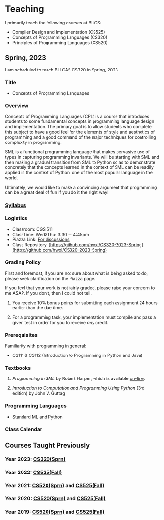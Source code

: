 # Teaching

I primarily teach the following courses at BUCS:

* Compiler Design and Implementation (CS525)
* Concepts of Programming Languages (CS320)
* Principles of Programming Languages (CS520)

## Spring, 2023

I am scheduled to teach BU CAS CS320 in Spring, 2023.

### Title

* Concepts of Programming Languages

### Overview

Concepts of Programming Languages (CPL) is a course that introduces
students to some fundamental concepts in programming language design and
implementation. The primary goal is to allow students who complete this
subject to have a good feel for the elements of style and aesthetics of
programming and a good command of the major techniques for controlling
complexity in programming.

SML is a functional programming language that makes pervasive use of
types in capturing programming invariants. We will be starting with
SML and then making a gradual transition from SML to Python so as to
demonstrate concretely that the concepts learned in the context of SML
can be readily applied in the context of Python, one of the most
popular language in the world.

Ultimately, we would like to make a convincing argument that programming
can be a great deal of fun if you do it the right way!

### [Syllabus](./CS320/2023Sprn/admin/syllabus.pdf)

### Logistics

* Classroom: CGS 511
* ClassTime: Wed&Thu: 3:30 -- 4:45pm
* Piazza Link: [For discussions](https://piazza.com/class/lcs4abvjqr620t)
* Class Repository: [https://github.com/hwxi/CS320-2023-Spring](https://github.com/hwxi/CS320-2023-Spring)

### Grading Policy

First and foremost, if you are not sure about what is being asked
to do, please seek clarification on the Piazza page.

If you feel that your work is not fairly graded, please raise your
concern to me ASAP. If you don't, then I could not tell.

1. You receive 10% bonus points for submitting each assignment 24
hours earlier than the due time.

2. For a programming task, your implementation must compile and pass a
given test in order for you to receive *any* credit.

### Prerequisites

Familiarity with programming in general:

* CS111 & CS112 (Introduction to Programming in Python and Java)

### Textbooks

1. *Programming in SML* by Robert Harper, which is available [on-line](http://www.cs.cmu.edu/~rwh/isml/book.pdf).

2. *Introduction to Computation and Programming Using Python* (3rd edition) by John V. Guttag

### Programming Languages

* Standard ML and Python

### Class Calendar

## Courses Taught Previously

### Year 2023: [CS320(Sprn)](./CS320/2023Sprn/.)
### Year 2022: [CS525(Fall)](./CS525/2022Fall/.)
### Year 2021: [CS520(Sprn)](./CS520/2021Sprn/.) and [CS525(Fall)](./CS525/2021Fall/.)
### Year 2020: [CS520(Sprn)](./CS520/2020Sprn/.) and [CS525(Fall)](./CS525/2020Fall/.)
### Year 2019: [CS520(Sprn)](./CS520/2019Sprn/.) and [CS525(Fall)](./CS525/2019Fall/.)
